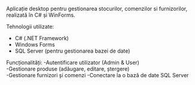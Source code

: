 Aplicație desktop pentru gestionarea stocurilor, comenzilor si furnizorilor, realizată în C# și WinForms.

Tehnologii utilizate:
  - C# (.NET Framework)
  - Windows Forms 
  - SQL Server (pentru gestionarea bazei de date)

Funcționalități:
  -Autentificare utilizator (Admin & User)  
  -Gestionare produse (adăugare, editare, ștergere)  
  -Gestionare furnizori și comenzi
  -Conectare la o bază de date SQL Server 
